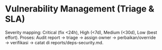 # Vulnerability Management (Triage & SLA)
Severity mapping: Critical (fix <24h), High (<7d), Medium (<30d), Low (best effort).
Proses: Audit report → triage → assign owner → perbaikan/override → verifikasi → catat di reports/deps-security.md.
